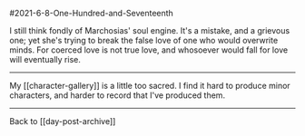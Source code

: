 #2021-6-8-One-Hundred-and-Seventeenth

I still think fondly of Marchosias' soul engine.  It's a mistake, and a grievous one; yet she's trying to break the false love of one who would overwrite minds.  For coerced love is not true love, and whosoever would fall for love will eventually rise.

---
My [[character-gallery]] is a little too sacred.  I find it hard to produce minor characters, and harder to record that I've produced them.

---
Back to [[day-post-archive]]